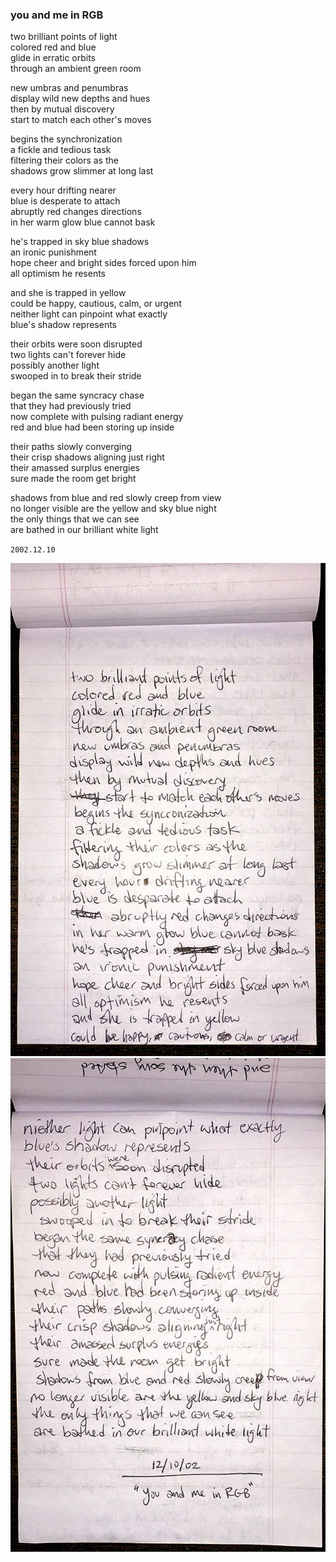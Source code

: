 ### you and me in RGB

two brilliant points of light \
colored red and blue \
glide in erratic orbits \
through an ambient green room

new umbras and penumbras \
display wild new depths and hues \
then by mutual discovery \
start to match each other's moves

begins the synchronization \
a fickle and tedious task \
filtering their colors as the \
shadows grow slimmer at long last

every hour drifting nearer \
blue is desperate to attach \
abruptly red changes directions \
in her warm glow blue cannot bask

he's trapped in sky blue shadows \
an ironic punishment \
hope cheer and bright sides forced upon him \
all optimism he resents

and she is trapped in yellow \
could be happy, cautious, calm, or urgent \
neither light can pinpoint what exactly \
blue's shadow represents

their orbits were soon disrupted \
two lights can't forever hide \
possibly another light \
swooped in to break their stride

began the same syncracy chase \
that they had previously tried \
now complete with pulsing radiant energy \
red and blue had been storing up inside

their paths slowly converging \
their crisp shadows aligning just right \
their amassed surplus energies \
sure made the room get bright

shadows from blue and red slowly creep from view \
no longer visible are the yellow and sky blue night \
the only things that we can see \
are bathed in our brilliant white light

`2002.12.10`

![image](02.you-and-me-in-RGB.jpg)
![image](02b.you-and-me-in-RGB.jpg)
